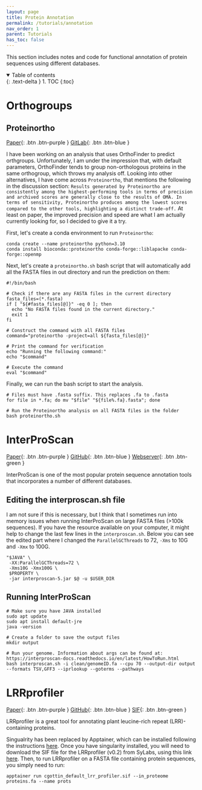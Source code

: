 ```yaml
---
layout: page
title: Protein Annotation
permalink: /tutorials/annotation
nav_order: 1
parent: Tutorials
has_toc: false
---
```


This section includes notes and code for functional annotation of protein sequences using different databases. 

<details open markdown="block">
  <summary>
    Table of contents
  </summary>
  {: .text-delta }
1. TOC
{:toc}
</details>

# Orthogroups

## Proteinortho

[Paper](https://www.frontiersin.org/journals/bioinformatics/articles/10.3389/fbinf.2023.1322477/full){: .btn .btn-purple }
[GitLab](https://gitlab.com/paulklemm_PHD/proteinortho){: .btn .btn-blue }

I have been working on an analysis that uses OrthoFinder to predict orthgroups. Unfortunately, I am under the impression that, with default parameters, OrthoFinder tends to group non-orthologous proteins in the same orthogroup, which throws my analysis off. Looking into other alternatives, I have come across `Proteinortho`, that mentions the following in the discussion section: `Results generated by Proteinortho are consistently among the highest-performing tools in terms of precision and archived scores are generally close to the results of OMA. In terms of sensitivity, Proteinortho produces among the lowest scores compared to the other tools, highlighting a distinct trade-off.` At least on paper, the improved precision and speed are what I am actually currently looking for, so I decided to give it a try.

First, let's create a conda environment to run `Proteinortho`:

```
conda create --name proteinortho python=3.10
conda install bioconda::proteinortho conda-forge::liblapacke conda-forge::openmp
```

Next, let's create a `proteinortho.sh` bash script that will automatically add all the FASTA files in out directory and run the prediction on them:

```
#!/bin/bash

# Check if there are any FASTA files in the current directory
fasta_files=(*.fasta)
if [ "${#fasta_files[@]}" -eq 0 ]; then
  echo "No FASTA files found in the current directory."
  exit 1
fi

# Construct the command with all FASTA files
command="proteinortho -project=all ${fasta_files[@]}"

# Print the command for verification
echo "Running the following command:"
echo "$command"

# Execute the command
eval "$command"
```

Finally, we can run the bash script to start the analysis.

```
# Files must have .fasta suffix. This replaces .fa to .fasta
for file in *.fa; do mv "$file" "${file%.fa}.fasta"; done

# Run the Proteinortho analysis on all FASTA files in the folder
bash proteinortho.sh
```

# InterProScan

[Paper](https://academic.oup.com/bioinformatics/article/30/9/1236/237988){: .btn .btn-purple }
[GitHub](https://github.com/ebi-pf-team/interproscan){: .btn .btn-blue }
[Webserver](https://www.ebi.ac.uk/interpro/about/interproscan/){: .btn .btn-green }

InterProScan is one of the most popular protein sequence annotation tools that incorporates a number of different databases. 

## Editing the interproscan.sh file

I am not sure if this is necessary, but I think that I sometimes run into memory issues when running InterProScan on large FASTA files (>100k sequences). 
If you have the resource available on your computer, it might help to change the last few lines in the `interproscan.sh`. Below you can see the edited 
part where I changed the `ParallelGCThreads` to 72, `-Xms` to 10G and `-Xmx` to 100G.

```
"$JAVA" \
 -XX:ParallelGCThreads=72 \
 -Xms10G -Xmx100G \
 $PROPERTY \
 -jar interproscan-5.jar $@ -u $USER_DIR

```

## Running InterProScan

```
# Make sure you have JAVA installed
sudo apt update
sudo apt install default-jre
java -version

# Create a folder to save the output files
mkdir output

# Run your genome. Information about args can be found at: https://interproscan-docs.readthedocs.io/en/latest/HowToRun.html
bash interproscan.sh -i clean/genomeID.fa --cpu 70 --output-dir output --formats TSV,GFF3 --iprlookup --goterms --pathways
```

# LRRprofiler

[Paper](https://pmc.ncbi.nlm.nih.gov/articles/PMC9292849/){: .btn .btn-purple }
[GitHub](https://github.com/ranwez/LRRprofiler){: .btn .btn-blue }
[SIF](https://cloud.sylabs.io/library/cgottin/default/lrr_profiler/){: .btn .btn-green }

LRRprofiler is a great tool for annotating plant leucine-rich repeat (LRR)-containing proteins.

Singualrity has been replaced by Apptainer, which can be installed following the instructions [here](https://apptainer.org/docs/admin/main/installation.html#installation-on-linux). Once you have singularity installed, you will need to download the SIF file for the LRRprofiler (v0.2) from SyLabs, using this link [here](https://cloud.sylabs.io/library/cgottin/default/lrr_profiler). Then, to run LRRprofiler on a FASTA file containing protein sequences, you simply need to run:

```
apptainer run cgottin_default_lrr_profiler.sif --in_proteome proteins.fa --name prots
```